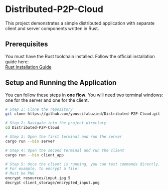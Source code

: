 # Distributed-P2P-Cloud

This project demonstrates a simple distributed application with separate client and server components written in Rust.

## Prerequisites

You must have the Rust toolchain installed. Follow the official installation guide here:  
[Rust Installation Guide](https://doc.rust-lang.org/book/ch01-01-installation.html)

## Setup and Running the Application

You can follow these steps in **one flow**. You will need two terminal windows: one for the server and one for the client.

```bash
# Step 1: Clone the repository
git clone https://github.com/youssifabuzied/Distributed-P2P-Cloud.git

# Step 2: Navigate into the project directory
cd Distributed-P2P-Cloud

# Step 3: Open the first terminal and run the server
cargo run --bin server

# Step 4: Open the second terminal and run the client
cargo run --bin client_app

# Step 5: Once the client is running, you can test commands directly.
# For example, to encrypt a file:
# Must be PNG
encrypt resources/input.jpg 5
decrypt client_storage/encrypted_input.png
